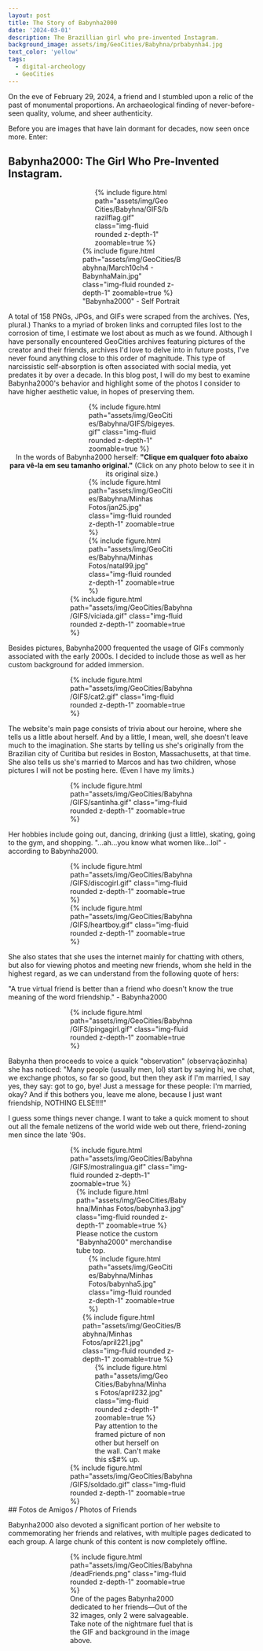 ```yaml
---
layout: post
title: The Story of Babynha2000
date: '2024-03-01'
description: The Brazillian girl who pre-invented Instagram.
background_image: assets/img/GeoCities/Babyhna/prbabynha4.jpg
text_color: 'yellow'
tags:
  - digital-archeology
  - GeoCities
---
```


On the eve of February 29, 2024, a friend and I stumbled upon a relic of the past of monumental proportions. An archaeological finding of never-before-seen quality, volume, and sheer authenticity.

Before you are images that have lain dormant for decades, now seen once more. Enter:

## Babynha2000: The Girl Who Pre-Invented Instagram.

<div class="row mt-3 text-center">
    <div class="col-sm mt-3 mt-md-0" style="max-width: 30%; margin: auto;">
        {% include figure.html path="assets/img/GeoCities/Babyhna/GIFS/brazilflag.gif" class="img-fluid rounded z-depth-1" zoomable=true %}
    </div>
</div>
<div class="row mt-3 text-center">
    <div class="col-sm mt-3 mt-md-0" style="max-width: 40%; margin: auto;">
        {% include figure.html path="assets/img/GeoCities/Babyhna/March10ch4 - BabynhaMain.jpg" class="img-fluid rounded z-depth-1" zoomable=true %}
        <div class="caption">"Babynha2000" - Self Portrait</div>
    </div>
</div>

A total of 158 PNGs, JPGs, and GIFs were scraped from the archives. (Yes, plural.) Thanks to a myriad of broken links and corrupted files lost to the corrosion of time, I estimate we lost about as much as we found. Although I have personally encountered GeoCities archives featuring pictures of the creator and their friends, archives I'd love to delve into in future posts, I've never found anything close to this order of magnitude. This type of narcissistic self-absorption is often associated with social media, yet predates it by over a decade. In this blog post, I will do my best to examine Babynha2000's behavior and highlight some of the photos I consider to have higher aesthetic value, in hopes of preserving them.


<div class="row mt-3 text-center">
    <div class="col-sm mt-3 mt-md-0" style="max-width: 35%; margin: auto;">
        {% include figure.html path="assets/img/GeoCities/Babyhna/GIFS/bigeyes.gif" class="img-fluid rounded z-depth-1" zoomable=true %}
    </div>
</div>
<div style="text-align: center;">In the words of Babynha2000 herself: <strong>"Clique em qualquer foto abaixo para vê-la em seu tamanho original."</strong> (Click on any photo below to see it in its original size.)</div>

<div class="row mt-3 text-center">
    <div class="col-sm mt-3 mt-md-0" style="max-width: 35%; margin: auto;">
        {% include figure.html path="assets/img/GeoCities/Babyhna/Minhas Fotos/jan25.jpg" class="img-fluid rounded z-depth-1" zoomable=true %}
    </div>
        <div class="col-sm mt-3 mt-md-0" style="max-width: 35%; margin: auto;">
        {% include figure.html path="assets/img/GeoCities/Babyhna/Minhas Fotos/natal99.jpg" class="img-fluid rounded z-depth-1" zoomable=true %}
    </div>
</div>

<div class="row mt-3 text-center">
    <div class="col-sm mt-3 mt-md-0" style="max-width: 50%; margin: auto;">
        {% include figure.html path="assets/img/GeoCities/Babyhna/GIFS/viciada.gif" class="img-fluid rounded z-depth-1" zoomable=true %}
    </div>
</div>

Besides pictures, Babynha2000 frequented the usage of GIFs commonly associated with the early 2000s. I decided to include those as well as her custom background for added immersion.

<div class="row mt-3 text-center">
    <div class="col-sm mt-3 mt-md-0" style="max-width: 50%; margin: auto;">
        {% include figure.html path="assets/img/GeoCities/Babyhna/GIFS/cat2.gif" class="img-fluid rounded z-depth-1" zoomable=true %}
    </div>
</div>

The website's main page consists of trivia about our heroine, where she tells us a little about herself. And by a little, I mean, well, she doesn't leave much to the imagination. She starts by telling us she's originally from the Brazilian city of Curitiba but resides in Boston, Massachusetts, at that time. She also tells us she's married to Marcos and has two children, whose pictures I will not be posting here. (Even I have my limits.)

<div class="row mt-3 text-center">
    <div class="col-sm mt-3 mt-md-0" style="max-width: 50%; margin: auto;">
        {% include figure.html path="assets/img/GeoCities/Babyhna/GIFS/santinha.gif" class="img-fluid rounded z-depth-1" zoomable=true %}
    </div>
</div>

Her hobbies include going out, dancing, drinking (just a little), skating, going to the gym, and shopping. "...ah...you know what women like...lol" - according to Babynha2000.

<div class="row mt-3 text-center">
    <div class="col-sm mt-3 mt-md-0" style="max-width: 50%; margin: auto;">
        {% include figure.html path="assets/img/GeoCities/Babyhna/GIFS/discogirl.gif" class="img-fluid rounded z-depth-1" zoomable=true %}
    </div>
        <div class="col-sm mt-3 mt-md-0" style="max-width: 50%; margin: auto;">
        {% include figure.html path="assets/img/GeoCities/Babyhna/GIFS/heartboy.gif" class="img-fluid rounded z-depth-1" zoomable=true %}
    </div>
</div>

She also states that she uses the internet mainly for chatting with others, but also for viewing photos and meeting new friends, whom she held in the highest regard, as we can understand from the following quote of hers:

"A true virtual friend is better than a friend who doesn't know the true meaning of the word friendship." - Babynha2000

<div class="row mt-3 text-center">
    <div class="col-sm mt-3 mt-md-0" style="max-width: 50%; margin: auto;">
        {% include figure.html path="assets/img/GeoCities/Babyhna/GIFS/pingagirl.gif" class="img-fluid rounded z-depth-1" zoomable=true %}
    </div>
</div>

Babynha then proceeds to voice a quick "observation" (observaçãozinha) she has noticed: "Many people (usually men, lol) start by saying hi, we chat, we exchange photos, so far so good, but then they ask if I'm married, I say yes, they say: got to go, bye! Just a message for these people: I'm married, okay? And if this bothers you, leave me alone, because I just want friendship, NOTHING ELSE!!!!"

I guess some things never change. I want to take a quick moment to shout out all the female netizens of the world wide web out there, friend-zoning men since the late '90s.

<div class="row mt-3 text-center">
    <div class="col-sm mt-3 mt-md-0" style="max-width: 50%; margin: auto;">
        {% include figure.html path="assets/img/GeoCities/Babyhna/GIFS/mostralingua.gif" class="img-fluid rounded z-depth-1" zoomable=true %}
    </div>
</div>

<div class="row mt-3 text-center">
    <div class="col-sm mt-3 mt-md-0" style="max-width: 45%; margin: auto;">
        {% include figure.html path="assets/img/GeoCities/Babyhna/Minhas Fotos/babynha3.jpg" class="img-fluid rounded z-depth-1" zoomable=true %}
        <div class="caption">Please notice the custom "Babynha2000" merchandise tube top.</div>
    </div>
    <div class="col-sm mt-3 mt-md-0" style="max-width: 35%; margin: auto;">
        {% include figure.html path="assets/img/GeoCities/Babyhna/Minhas Fotos/babynha5.jpg" class="img-fluid rounded z-depth-1" zoomable=true %}
    </div>
</div>
<div class="row mt-3 text-center">
    <div class="col-sm mt-3 mt-md-0" style="max-width: 40%; margin: auto;">
        {% include figure.html path="assets/img/GeoCities/Babyhna/Minhas Fotos/april221.jpg" class="img-fluid rounded z-depth-1" zoomable=true %}
    </div>
        <div class="col-sm mt-3 mt-md-0" style="max-width: 30%; margin: auto;">
        {% include figure.html path="assets/img/GeoCities/Babyhna/Minhas Fotos/april232.jpg" class="img-fluid rounded z-depth-1" zoomable=true %}
        <div class="caption">Pay attention to the framed picture of non other but herself on the wall. Can't make this s$#% up.</div>
    </div>
</div>
<div class="row mt-3 text-center">
    <div class="col-sm mt-3 mt-md-0" style="max-width: 50%; margin: auto;">
        {% include figure.html path="assets/img/GeoCities/Babyhna/GIFS/soldado.gif" class="img-fluid rounded z-depth-1" zoomable=true %}
    </div>
</div>
## Fotos de Amigos / Photos of Friends

Babynha2000 also devoted a significant portion of her website to commemorating her friends and relatives, with multiple pages dedicated to each group. A large chunk of this content is now completely offline.

<div class="row mt-3 text-center">
    <div class="col-sm mt-3 mt-md-0" style="max-width: 50%; margin: auto;">
        {% include figure.html path="assets/img/GeoCities/Babyhna/deadFriends.png" class="img-fluid rounded z-depth-1" zoomable=true %}
        <div class="caption">One of the pages Babynha2000 dedicated to her friends—Out of the 32 images, only 2 were salvageable. Take note of the nightmare fuel that is the GIF and background in the image above.</div>
    </div>
</div>
